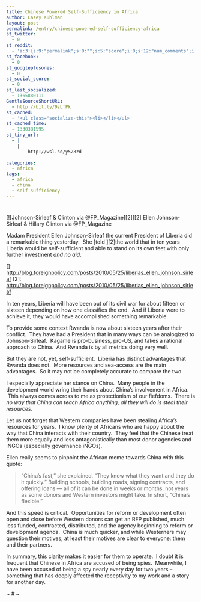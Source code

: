 ```yaml
---
title: Chinese Powered Self-Sufficiency in Africa
author: Casey Kuhlman
layout: post
permalink: /entry/chinese-powered-self-sufficiency-africa
st_twitter:
  - 0
st_reddit:
  - 'a:3:{s:9:"permalink";s:0:"";s:5:"score";i:0;s:12:"num_comments";i:0;}'
st_facebook:
  - 0
st_googleplusones:
  - 0
st_social_score:
  - 0
st_last_socialized:
  - 1365880111
GentleSourceShortURL:
  - http://bit.ly/9zLfPk
st_cached:
  - '<ul class="socialize-this"><li></li></ul>'
st_cached_time:
  - 1330381595
st_tiny_url:
  - |
    |
        http://wsl.so/y528zd
        
categories:
  - africa
tags:
  - africa
  - china
  - self-sufficiency
---
```

# 

[![Johnson-Sirleaf & Clinton via @FP_Magazine][2]][2]
Ellen Johnson-Sirleaf & Hillary Clinton via @FP_Magazine

Madam President Ellen Johnson-Sirleaf the current President of Liberia did a remarkable thing yesterday.  She [told ][2]the world that in ten years Liberia would be self-sufficient and able to stand on its own feet with only further investment *and no aid*.

 []: http://blog.foreignpolicy.com/posts/2010/05/25/liberias_ellen_johnson_sirleaf
 [2]: http://blog.foreignpolicy.com/posts/2010/05/25/liberias_ellen_johnson_sirleaf

In ten years, Liberia will have been out of its civil war for about fifteen or sixteen depending on how one classifies the end.  And if Liberia were to achieve it, they would have accomplished something remarkable.

To provide some context Rwanda is now about sixteen years after their conflict.  They have had a President that in many ways can be analogized to Johnson-Sirleaf.  Kagame is pro-business, pro-US, and takes a rational approach to China.  And Rwanda is by all metrics doing very well.

But they are not, yet, self-sufficient.  Liberia has distinct advantages that Rwanda does not.  More resources and sea-access are the main advantages.  So it may not be completely accurate to compare the two.

I especially appreciate her stance on China.  Many people in the development world wring their hands about China’s involvement in Africa.  This always comes across to me as protectionism of our fiefdoms.  There is *no way that China can teach Africa anything, all they will do is steal their resources*.

Let us not forget that Western companies have been stealing Africa’s resources for years.  I know plenty of Africans who are happy about the way that China interacts with their country.  They feel that the Chinese treat them more equally and less antagonistically than most donor agencies and iNGOs (especially governance iNGOs).

Ellen really seems to pinpoint the African meme towards China with this quote:

> “China’s fast,” she explained. “They know what they want and they do it quickly.” Building schools, building roads, signing contracts, and offering loans — all of it can be done in weeks or months, not years as some donors and Western investors might take. In short, “China’s flexible.”

And this speed is critical.  Opportunities for reform or development often open and close before Western donors can get an RFP published, much less funded, contracted, distributed, and the agency beginning to reform or development agenda.  China is much quicker, and while Westerners may question their motives, at least their motives are clear to everyone: them and their partners.

In summary, this clarity makes it easier for them to operate.  I doubt it is frequent that Chinese in Africa are accused of being spies.  Meanwhile, I have been accused of being a spy nearly every day for two years – something that has deeply affected the receptivity to my work and a story for another day.

~ # ~